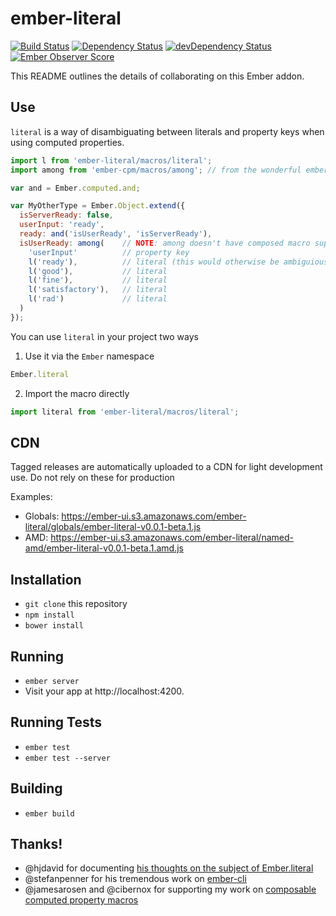 # ember-literal 

[![Build Status](https://travis-ci.org/mike-north/ember-literal.svg?branch=master)](https://travis-ci.org/mike-north/ember-literal)
[![Dependency Status](https://david-dm.org/mike-north/ember-literal.svg)](https://david-dm.org/mike-north/ember-literal)
[![devDependency Status](https://david-dm.org/mike-north/ember-literal/dev-status.svg)](https://david-dm.org/mike-north/ember-literal#info=devDependencies)
[![Ember Observer Score](http://emberobserver.com/badges/ember-literal.svg)](http://emberobserver.com/addons/ember-literal)

This README outlines the details of collaborating on this Ember addon.

## Use
`literal` is a way of disambiguating between literals and property keys when using computed properties.

````javascript
import l from 'ember-literal/macros/literal';
import among from 'ember-cpm/macros/among'; // from the wonderful ember-cpm library

var and = Ember.computed.and;

var MyOtherType = Ember.Object.extend({
  isServerReady: false,
  userInput: 'ready',
  ready: and('isUserReady', 'isServerReady'),
  isUserReady: among(    // NOTE: among doesn't have composed macro support, but it soon will!
    'userInput'          // property key
    l('ready'),          // literal (this would otherwise be ambiguious without using "literal")
    l('good'),           // literal
    l('fine'),           // literal
    l('satisfactory'),   // literal
    l('rad')             // literal
  )
});
````
You can use `literal` in your project two ways

1. Use it via the `Ember` namespace
````javascript
Ember.literal
````
2. Import the macro directly
````javascript
import literal from 'ember-literal/macros/literal';
````

## CDN
Tagged releases are automatically uploaded to a CDN for light development use. Do not rely on these for production

Examples:

* Globals: https://ember-ui.s3.amazonaws.com/ember-literal/globals/ember-literal-v0.0.1-beta.1.js
* AMD: https://ember-ui.s3.amazonaws.com/ember-literal/named-amd/ember-literal-v0.0.1-beta.1.amd.js

## Installation

* `git clone` this repository
* `npm install`
* `bower install`

## Running

* `ember server`
* Visit your app at http://localhost:4200.

## Running Tests

* `ember test`
* `ember test --server`

## Building

* `ember build`


## Thanks!
* @hjdavid for documenting [his thoughts on the subject of Ember.literal](https://gist.github.com/hjdivad/8308522)
* @stefanpenner for his tremendous work on [ember-cli](http://www.ember-cli.com/)
* @jamesarosen and @cibernox for supporting my work on [composable computed property macros](https://github.com/jamesarosen/ember-cpm#composable-computed-property-macros)
